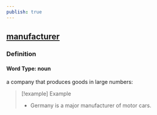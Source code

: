 ```yaml
---
publish: true
---
```


## [manufacturer](https://dictionary.cambridge.org/dictionary/english/manufacturer)

### Definition
#### Word Type: noun
a company that produces goods in large numbers:

>[!example] Example
> - Germany is a major manufacturer of motor cars.
